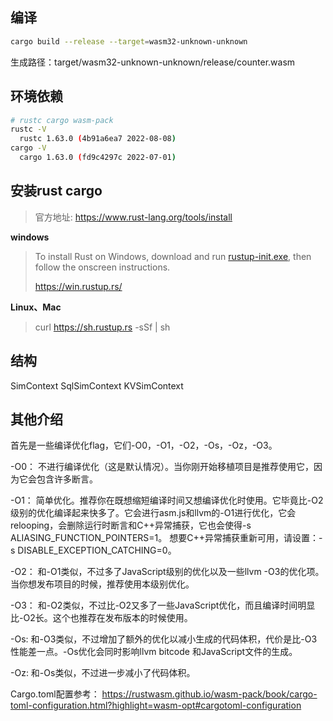## 编译
```sh
cargo build --release --target=wasm32-unknown-unknown
```
生成路径：target/wasm32-unknown-unknown/release/counter.wasm

## 环境依赖
```sh
# rustc cargo wasm-pack
rustc -V
  rustc 1.63.0 (4b91a6ea7 2022-08-08)
cargo -V
  cargo 1.63.0 (fd9c4297c 2022-07-01)
```

## 安装rust cargo

> 官方地址: https://www.rust-lang.org/tools/install

**windows**

>  To install Rust on Windows, download and run [rustup-init.exe](https://win.rustup.rs/), then follow the onscreen instructions.
>
> https://win.rustup.rs/

**Linux、Mac**

> curl https://sh.rustup.rs -sSf | sh

## 结构

SimContext
  SqlSimContext 
  KVSimContext




## 其他介绍
首先是一些编译优化flag，它们-O0，-O1，-O2，-Os，-Oz，-O3。

-O0：
不进行编译优化（这是默认情况）。当你刚开始移植项目是推荐使用它，因为它会包含许多断言。

-O1：
简单优化。推荐你在既想缩短编译时间又想编译优化时使用。它毕竟比-O2级别的优化编译起来快多了。它会进行asm.js和llvm的-O1进行优化，它会relooping，会删除运行时断言和C++异常捕获，它也会使得-s ALIASING_FUNCTION_POINTERS=1。
想要C++异常捕获重新可用，请设置：-s DISABLE_EXCEPTION_CATCHING=0。

-O2：
和-O1类似，不过多了JavaScript级别的优化以及一些llvm -O3的优化项。当你想发布项目的时候，推荐使用本级别优化。

-O3：
和-O2类似，不过比-O2又多了一些JavaScript优化，而且编译时间明显比-O2长。这个也推荐在发布版本的时候使用。

-Os:
和-O3类似，不过增加了额外的优化以减小生成的代码体积，代价是比-O3性能差一点。-Os优化会同时影响llvm bitcode 和JavaScript文件的生成。

-Oz:
和-Os类似，不过进一步减小了代码体积。


Cargo.toml配置参考：
https://rustwasm.github.io/wasm-pack/book/cargo-toml-configuration.html?highlight=wasm-opt#cargotoml-configuration